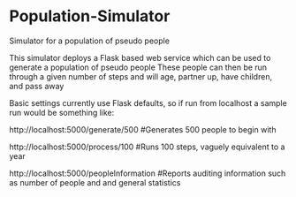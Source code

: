 # Population-Simulator
Simulator for a population of pseudo people

This simulator deploys a Flask based web service which can be used to generate a population of pseudo people
These people can then be run through a given number of steps and will age, partner up, have children, and pass away

Basic settings currently use Flask defaults, so if run from localhost a sample run would be something like:

http://localhost:5000/generate/500 #Generates 500 people to begin with

http://localhost:5000/process/100 #Runs 100 steps, vaguely equivalent to a year

http://localhost:5000/peopleInformation #Reports auditing information such as number of people and and general statistics
